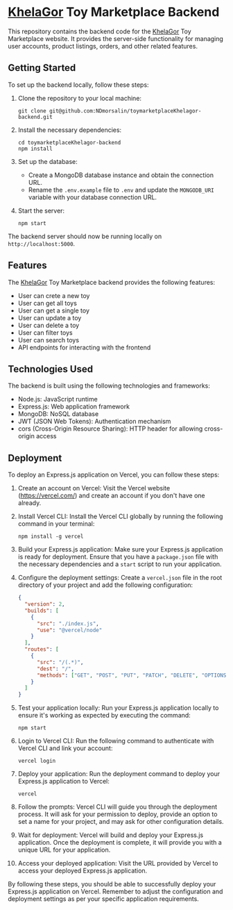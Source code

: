 # [KhelaGor](https://khelagor-1602a.web.app) Toy Marketplace Backend

This repository contains the backend code for the [KhelaGor](https://khelagor-1602a.web.app) Toy Marketplace website. It provides the server-side functionality for managing user accounts, product listings, orders, and other related features.

## Getting Started

To set up the backend locally, follow these steps:

1. Clone the repository to your local machine:

   ```
   git clone git@github.com:NDmorsalin/toymarketplaceKhelagor-backend.git
   ```

2. Install the necessary dependencies:

   ```
   cd toymarketplaceKhelagor-backend
   npm install
   ```

3. Set up the database:

   - Create a MongoDB database instance and obtain the connection URL.
   - Rename the `.env.example` file to `.env` and update the `MONGODB_URI` variable with your database connection URL.

4. Start the server:
   ```
   npm start
   ```

The backend server should now be running locally on `http://localhost:5000`.

## Features

The [KhelaGor](https://khelagor-1602a.web.app) Toy Marketplace backend provides the following features:

- User can crete a new toy
- User can get all toys
- User can get a single toy
- User can update a toy
- User can delete a toy
- User can filter toys
- User can search toys
- API endpoints for interacting with the frontend

## Technologies Used

The backend is built using the following technologies and frameworks:

- Node.js: JavaScript runtime
- Express.js: Web application framework
- MongoDB: NoSQL database
- JWT (JSON Web Tokens): Authentication mechanism
- cors (Cross-Origin Resource Sharing): HTTP header for allowing cross-origin access

## Deployment

To deploy an Express.js application on Vercel, you can follow these steps:

1. Create an account on Vercel: Visit the Vercel website (https://vercel.com/) and create an account if you don't have one already.

2. Install Vercel CLI: Install the Vercel CLI globally by running the following command in your terminal:

   ```
   npm install -g vercel
   ```

3. Build your Express.js application: Make sure your Express.js application is ready for deployment. Ensure that you have a `package.json` file with the necessary dependencies and a `start` script to run your application.

4. Configure the deployment settings: Create a `vercel.json` file in the root directory of your project and add the following configuration:

   ```json
   {
     "version": 2,
     "builds": [
       {
         "src": "./index.js",
         "use": "@vercel/node"
       }
     ],
     "routes": [
       {
         "src": "/(.*)",
         "dest": "/",
         "methods": ["GET", "POST", "PUT", "PATCH", "DELETE", "OPTIONS"]
       }
     ]
   }
   ```

5. Test your application locally: Run your Express.js application locally to ensure it's working as expected by executing the command:

   ```
   npm start
   ```

6. Login to Vercel CLI: Run the following command to authenticate with Vercel CLI and link your account:

   ```
   vercel login
   ```

7. Deploy your application: Run the deployment command to deploy your Express.js application to Vercel:

   ```
   vercel
   ```

8. Follow the prompts: Vercel CLI will guide you through the deployment process. It will ask for your permission to deploy, provide an option to set a name for your project, and may ask for other configuration details.

9. Wait for deployment: Vercel will build and deploy your Express.js application. Once the deployment is complete, it will provide you with a unique URL for your application.

10. Access your deployed application: Visit the URL provided by Vercel to access your deployed Express.js application.

By following these steps, you should be able to successfully deploy your Express.js application on Vercel. Remember to adjust the configuration and deployment settings as per your specific application requirements.
